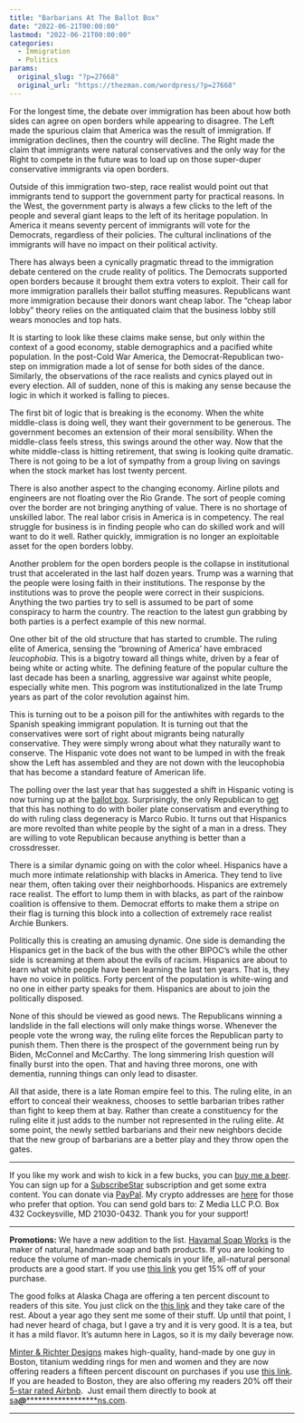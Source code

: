 ```yaml
---
title: "Barbarians At The Ballot Box"
date: "2022-06-21T00:00:00"
lastmod: "2022-06-21T00:00:00"
categories:
  - Immigration
  - Politics
params:
  original_slug: "?p=27668"
  original_url: "https://thezman.com/wordpress/?p=27668"
---
```


For the longest time, the debate over immigration has been about how
both sides can agree on open borders while appearing to disagree. The
Left made the spurious claim that America was the result of immigration.
If immigration declines, then the country will decline. The Right made
the claim that immigrants were natural conservatives and the only way
for the Right to compete in the future was to load up on those
super-duper conservative immigrants via open borders.

Outside of this immigration two-step, race realist would point out that
immigrants tend to support the government party for practical reasons.
In the West, the government party is always a few clicks to the left of
the people and several giant leaps to the left of its heritage
population. In America it means seventy percent of immigrants will vote
for the Democrats, regardless of their policies. The cultural
inclinations of the immigrants will have no impact on their political
activity.

There has always been a cynically pragmatic thread to the immigration
debate centered on the crude reality of politics. The Democrats
supported open borders because it brought them extra voters to exploit.
Their call for more immigration parallels their ballot stuffing
measures. Republicans want more immigration because their donors want
cheap labor. The “cheap labor lobby” theory relies on the antiquated
claim that the business lobby still wears monocles and top hats.

It is starting to look like these claims make sense, but only within the
context of a good economy, stable demographics and a pacified white
population. In the post-Cold War America, the Democrat-Republican
two-step on immigration made a lot of sense for both sides of the dance.
Similarly, the observations of the race realists and cynics played out
in every election. All of sudden, none of this is making any sense
because the logic in which it worked is falling to pieces.

The first bit of logic that is breaking is the economy. When the white
middle-class is doing well, they want their government to be generous.
The government becomes an extension of their moral sensibility. When the
middle-class feels stress, this swings around the other way. Now that
the white middle-class is hitting retirement, that swing is looking
quite dramatic. There is not going to be a lot of sympathy from a group
living on savings when the stock market has lost twenty percent.

There is also another aspect to the changing economy. Airline pilots and
engineers are not floating over the Rio Grande. The sort of people
coming over the border are not bringing anything of value. There is no
shortage of unskilled labor. The real labor crisis in America is in
competency. The real struggle for business is in finding people who can
do skilled work and will want to do it well. Rather quickly, immigration
is no longer an exploitable asset for the open borders lobby.

Another problem for the open borders people is the collapse in
institutional trust that accelerated in the last half dozen years. Trump
was a warning that the people were losing faith in their institutions.
The response by the institutions was to prove the people were correct in
their suspicions. Anything the two parties try to sell is assumed to be
part of some conspiracy to harm the country. The reaction to the latest
gun grabbing by both parties is a perfect example of this new normal.

One other bit of the old structure that has started to crumble. The
ruling elite of America, sensing the “browning of America’ have embraced
*leucophobia*. This is a bigotry toward all things white, driven by a
fear of being white or acting white. The defining feature of the popular
culture the last decade has been a snarling, aggressive war against
white people, especially white men. This pogrom was institutionalized in
the late Trump years as part of the color revolution against him.

This is turning out to be a poison pill for the antiwhites with regards
to the Spanish speaking immigrant population. It is turning out that the
conservatives were sort of right about migrants being naturally
conservative. They were simply wrong about what they naturally want to
conserve. The Hispanic vote does not want to be lumped in with the freak
show the Left has assembled and they are not down with the leucophobia
that has become a standard feature of American life.

The polling over the last year that has suggested a shift in Hispanic
voting is now turning up at the <a
href="https://thehill.com/homenews/campaign/3525349-mayra-flores-win-drives-gop-optimism-about-hispanic-voters/"
rel="noopener" target="_blank">ballot box</a>. Surprisingly, the only
Republican to <a
href="https://www.breitbart.com/clips/2022/06/16/rubio-on-flores-win-hispanics-dont-want-schools-convincing-their-kids-theyre-trans-have-to-live-with-impact-of-crazy-border-policies/"
rel="noopener" target="_blank">get</a> that this has nothing to do with
boiler plate conservatism and everything to do with ruling class
degeneracy is Marco Rubio. It turns out that Hispanics are more revolted
than white people by the sight of a man in a dress. They are willing to
vote Republican because anything is better than a crossdresser.

There is a similar dynamic going on with the color wheel. Hispanics have
a much more intimate relationship with blacks in America. They tend to
live near them, often taking over their neighborhoods. Hispanics are
extremely race realist. The effort to lump them in with blacks, as part
of the rainbow coalition is offensive to them. Democrat efforts to make
them a stripe on their flag is turning this block into a collection of
extremely race realist Archie Bunkers.

Politically this is creating an amusing dynamic. One side is demanding
the Hispanics get in the back of the bus with the other BIPOC’s while
the other side is screaming at them about the evils of racism. Hispanics
are about to learn what white people have been learning the last ten
years. That is, they have no voice in politics. Forty percent of the
population is white-wing and no one in either party speaks for them.
Hispanics are about to join the politically disposed.

None of this should be viewed as good news. The Republicans winning a
landslide in the fall elections will only make things worse. Whenever
the people vote the wrong way, the ruling elite forces the Republican
party to punish them. Then there is the prospect of the government being
run by Biden, McConnel and McCarthy. The long simmering Irish question
will finally burst into the open. That and having three morons, one with
dementia, running things can only lead to disaster.

All that aside, there is a late Roman empire feel to this. The ruling
elite, in an effort to conceal their weakness, chooses to settle
barbarian tribes rather than fight to keep them at bay. Rather than
create a constituency for the ruling elite it just adds to the number
not represented in the ruling elite. At some point, the newly settled
barbarians and their new neighbors decide that the new group of
barbarians are a better play and they throw open the gates.

------------------------------------------------------------------------

If you like my work and wish to kick in a few bucks, you can
<a href="https://www.buymeacoffee.com/mujolulu" rel="noopener"
target="_blank">buy me a beer</a>. You can sign up for a
<a href="https://www.subscribestar.com/the-z-blog" rel="noopener"
target="_blank">SubscribeStar</a> subscription and get some extra
content. You can donate via <a
href="https://www.paypal.com/donate/?cmd=_s-xclick&amp;hosted_button_id=UDAS2Q8JYA6CN&amp;source=url"
rel="noopener" target="_blank">PayPal</a>. My crypto addresses are
<a href="https://thezman.com/wordpress/?page_id=22713" rel="noopener"
target="_blank">here</a> for those who prefer that option. You can send
gold bars to: Z Media LLC P.O. Box 432 Cockeysville, MD 21030-0432.
Thank you for your support!

------------------------------------------------------------------------

**Promotions:** We have a new addition to the list.
<a href="https://havamalsoapworks.com/" rel="noopener"
target="_blank">Havamal Soap Works</a> is the maker of natural, handmade
soap and bath products. If you are looking to reduce the volume of
man-made chemicals in your life, all-natural personal products are a
good start. If you use
<a href="https://havamalsoapworks.com/discount/ZMAN" rel="noopener"
target="_blank">this link</a> you get 15% off of your purchase.

The good folks at Alaska Chaga are offering a ten percent discount to
readers of this site. You just click on the
<a href="https://alaskachaga.us/discount/ZMAN" rel="noopener noreferrer"
target="_blank">this link</a> and they take care of the rest. About a
year ago they sent me some of their stuff. Up until that point, I had
never heard of chaga, but I gave a try and it is very good. It is a tea,
but it has a mild flavor. It’s autumn here in Lagos, so it is my daily
beverage now.

<a href="https://www.minterandrichterdesigns.com/"
rel="noreferrer nofollow noopener" target="_blank">Minter &amp; Richter
Designs</a> makes high-quality, hand-made by one guy in Boston, titanium
wedding rings for men and women and they are now offering readers a
fifteen percent discount on purchases if you use
<a href="https://www.minterandrichterdesigns.com/discount/ZMAN"
rel="noreferrer nofollow noopener" target="_blank">this link</a>.
<span class="highlight"><span class="colour"><span class="font"><span class="size">If
you are headed to Boston, they are also offering my readers 20% off
their <a
href="https://www.airbnb.com/users/7988017/listings?user_id=7988017&amp;s=3"
rel="noopener noreferrer" target="_blank">5-star rated Airbnb</a>.  Just
email them directly to book at
<a href="mailto:sa***@*********************ns.com"
data-original-string="R9jszVPetL4wpY3nFR6FFg==cb7HyoKmj8z9lRupl5TPl8BU2zkkclkqg5tQ8m9chZ3p7aXi6JX6aLwNnaCmzPjPYu2"><span
class="apbct-email-encoder"
data-original-string="JKrZO+hyG+Xx4ej9pJOmLg==cb72NVfFml36PauupcPzxUg8RiXgcH6UwH9mkvbSjCb+mS5KtFw4R6HNro1KXDcmpRK"
title="This contact has been encoded by Anti-Spam by CleanTalk. Click to decode. To finish the decoding make sure that JavaScript is enabled in your browser.">sa<span
class="apbct-blur">***</span>@<span
class="apbct-blur">*********************</span>ns.com</span></a>.</span></span></span></span>

------------------------------------------------------------------------
